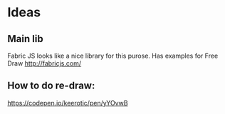 # Ideas

## Main lib

Fabric JS looks like a nice library for this purose. Has examples for Free Draw
http://fabricjs.com/

## How to do re-draw:
https://codepen.io/keerotic/pen/yYOvwB
